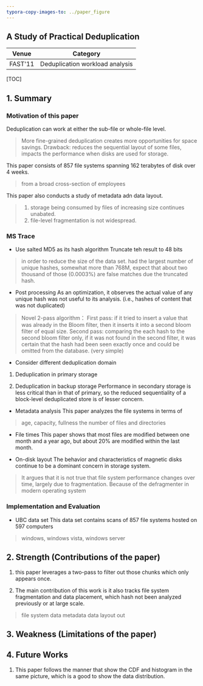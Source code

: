 ```yaml
---
typora-copy-images-to: ../paper_figure
---
```

A Study of Practical Deduplication
------------------------------------------
|           Venue            |       Category       |
| :------------------------: | :------------------: |
| FAST'11 | Deduplication workload analysis |
[TOC]

## 1. Summary
### Motivation of this paper
Deduplication can work at either the sub-file or whole-file level.
> More fine-grained deduplication creates more opportunities for space savings.
> Drawback: reduces the sequential layout of some files, impacts the performance when disks are used for storage.

This paper consists of 857 file systems spanning 162 terabytes of disk over 4 weeks.
> from a broad cross-section of employees

This paper also conducts a study of metadata adn data layout. 
> 1. storage being consumed by files of increasing size continues unabated.
> 2. file-level fragmentation is not widespread.

### MS Trace

- Use salted MD5 as its hash algorithm
Truncate teh result to 48 bits 
> in order to reduce the size of the data set.
> had the largest number of unique hashes, somewhat more than 768M, expect that about two thousand of those (0.0003%) are false matches due the truncated hash.

- Post processing
As an optimization, it observes the actual value of any unique hash was not useful to its analysis. (i.e., hashes  of content that was not duplicated)
> Novel 2-pass algorithm：
> First pass: if it tried to insert a value that was already in the Bloom filter, then it inserts it into a second bloom filter of equal size.
> Second pass: comparing the each hash to the second bloom filter only, if it was not found in the second filter, it was certain that the hash had been seen exactly once and could be omitted from the database. (very simple)

- Consider different deduplication domain
1. Deduplication in primary storage


2. Deduplication in backup storage
Performance in secondary storage is less critical than in that of primary, so the reduced sequentiality of a block-level deduplicated store is of lesser concern.


- Metadata analysis
This paper analyzes the file systems in terms of 
> age, capacity, fullness
> the number of files and directories


- File times
This paper shows that most files are modified between one month and a year ago, but about 20% are modified within the last month.

- On-disk layout
The behavior and characteristics of magnetic disks continue to be a dominant concern in storage system.
> It argues that it is not true that file system performance changes over time, largely due to fragmentation.
> Because of the defragmenter in modern operating system

### Implementation and Evaluation
- UBC data set
This data set contains scans of 857 file systems hosted on 597 computers
> windows, windows vista, windows server

## 2. Strength (Contributions of the paper)
1. this paper leverages a two-pass to filter out those chunks which only appears once.

2. The main contribution of this work is it also tracks file system fragmentation and data placement, which hash not been analyzed previously or at large scale. 
> file system data
> metadata
> data layout out

## 3. Weakness (Limitations of the paper)

## 4. Future Works  
1. This paper follows the manner that show the CDF and histogram in the same picture, which is a good to show the data distribution.